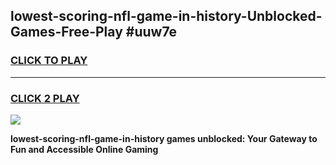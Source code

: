
## lowest-scoring-nfl-game-in-history-Unblocked-Games-Free-Play #uuw7e
<h3>
<a href="https://us.freeplayer.one?title=lowest-scoring-nfl-game-in-history&ref=9M">CLICK TO PLAY</a></h3>
<hr>

<h3>
<a href="https://us.freeplayer.one?title=lowest-scoring-nfl-game-in-history&ref=9M">CLICK 2 PLAY</a>
  
</h3>

<a href="https://us.freeplayer.one?title=lowest-scoring-nfl-game-in-history&ref=9M"><img src="https://clearcache.store/games.png"></a>


**lowest-scoring-nfl-game-in-history games unblocked: Your Gateway to Fun and Accessible Online Gaming**
